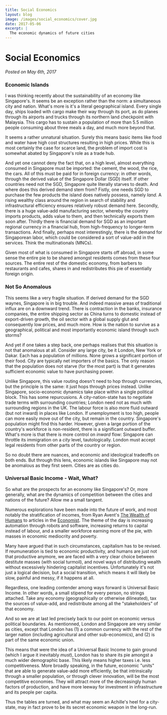 ```yaml
---
title: Social Economics
layout: blog
image: /images/social_economics/cover.jpg
date: 2017-05-06
excerpt: |
  The economic dynamics of future cities
---
```


# Social Economics

_Posted on May 6th, 2017_

### Economic Islands

I was thinking recently about the sustainability of an economy like Singapore's. It seems be an
exception rather than the norm: a simultaneous city and nation. What's more is it's a
literal geographical island. Every single day, ships loaded with cargo make their way through its port, as do
planes through its airports and trucks through its northern land checkpoint with Malaysia. This cargo has to
sustain a population of more than 5.5 million people consuming about three meals a day, and much more beyond
that.

It seems a rather unnatural situation. Surely this means basic items like food and water have high
cost structures resulting in high prices. While this is most certainly the case for
scarce land, the problem of import cost is somewhat abated by Singapore's role as a trade hub.

And yet one cannot deny the fact that, on a high level, almost everything consumed in Singapore must be imported: the
cement, the wood, the rice, the cars. All of this must be paid for in foreign currency: in other words, through the derived value of the Singapore Dollar (SGD) itself. If other countries need not the SGD, Singapore quite literally starves to death. And where does this derived demand stem from? Fistly, one needs SGD to purchase the few products the island does natively possess, namely _land_. A rising wealthy class around the region in search of stability and infrastructural efficiency ensures relatively robust demand here. Secondly, there is a huge value-add manufacturing sector, whereby the country imports products, adds value to them, and then technically exports them soon after. Thirdly there is financial demand for SGD as an important regional currency in a financial hub, from high-frequency to longer-term transactions. And finally, perhaps most interestingly, there is the demand for Singaporean labor, which could be considered a sort of value-add in the services. Think the multinationals (MNCs).

Given most of what is consumed in Singapore starts off abroad, in some sense the entire pie to be shared amongst residents comes from these four sources. The entire rest of the domestic economy, from barbers to restaurants and cafes, shares in and redistributes this pie of essentially foreign origin.

### Not So Anomalous

This seems like a very fragile situation. If derived demand for the SGD waynes, Singapore is in big trouble. And indeed massive areas of traditional influx are on a downward trend. There is contraction in the banks, insurance companies, the entire shipping sector as China turns to domestic instead of export-driven growth, the oil sector with a global supply glut and consequently low prices, and much more. How is the nation to survive as a geographical, political and most importantly economic island through such storms?

And yet if one takes a step back, one perhaps realises that this situation is not that anomalous at all. Consider any large city, be it London, New York or Dakar. Each has a population of millions. None grows a significant portion of their food. City are typically net importers of the basics. The only reason that the population does not starve (for the most part) is that it generates sufficient economic value to have purchasing power.

Unlike Singapore, this value routing doesn't need to hop through currencies, but the principle is the same: it just hops through prices instead. Unlike Singapore, socio-economic dynamics take place within a single political block. This has some repurcusions. A city-nation-state has to negotiate trade terms with surrounding countries; London need not as much with surrounding regions in the UK. The labour force is also more fluid outward (but not inward) in places like London. If unemployment is too high, people can more easily move out of the city, but remain in the country. Singapore's population might find this harder. However, given a large portion of the country's workforce is non-resident, there is a significant outward buffer. What's more is that there is more control on _inward_ flow: Singapore can throttle its immigration on a _city_ level, tautologically. London must accept legal residents from other parts of the country or region.

So no doubt there are nuances, and economic and ideological tradeoffs on both ends. But through this lens, economic islands like Singapore may not be anomalous as they first seem. Cities are as cities do.

### Universal Basic Income - Wait, What?

So what are the prospects for an economy like Singapore's? Or, more generally, what are the dynamics of competition between the cities and nations of the future? Allow me a small tangent.

Numerous explorations have been made into the future of work, and most notably the stratification of incomes, from
Ryan Avent's [The Wealth of Humans](https://www.amazon.com/Wealth-Humans-Status-Twenty-first-Century/dp/1250075807) to articles in the [Economist](http://www.economist.com/news/special-report/21700758-will-smarter-machines-cause-mass-unemployment-automation-and-anxiety). The theme of the day is increasing automation through robots and software, increasing returns to capital instead of labour, and a smaller workforce earning more of the pie, with masses in economic mediocrity and poverty.

Many have argued that in such circumstances, capitalism has to be revised. If reumuneration is tied to economic productivity, and humans are just not that productive anymore, we are faced with a very clear choice between destitute masses (with social turmoil), and novel ways of distributing wealth without excessively hindering capitalist incentives. Unfortunately it's not just a logical decision, but a social transition, which means it will likely be slow, painful and messy, if it happens at all.

Regardless, one leading contender among ways forward is Universal Basic Income. In other words, a small stipend for every person, no strings attached. Take any economy (geographically or otherwise dilineated), tax the sources of value-add, and redistribute among all the "stakeholders" of that economy.

And so we are at last led precisely back to our point on economic versus political boundaries. As mentionned, London and Singapore are very similar as cities, except that London has (1) a common currency with the rest of the larger nation (including agricultural and other sub-economics), and (2) is part of the same economic union.

This means that were the idea of a Universal Basic Income to gain ground (which I argue it inevitably _must_), London has to share its pie amongst a much wider demographic base. This likely means higher taxes i.e. less competitiveness. More broadly speaking, in the future, economic "units" that are able to generate value-add more efficiently, be that intrinsically through a smaller population, or through clever innovation, will be the most competitive economies. They will attract more of the decreasingly human factors of production, and have more leeway for investment in infrastructure and its people per capita.

Thus the tables are turned, and what may seem an Achille's heel for a city-state, may in fact prove to be its secret economic weapon in the long-run.
